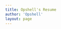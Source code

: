 ```yaml
---
title: Opshell's Resume
author: 'Opshell'
layout: page
---
```


<!-- <script setup lang="ts">
    import TemplateResume from '@components/template/resume.vue';
</script> -->

<TemplateResume />
